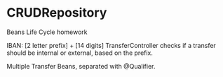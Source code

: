 # CRUDRepository
Beans Life Cycle homework

IBAN: [2 letter prefix] + [14 digits]
TransferController checks if a transfer should be internal or external, based on the prefix.

Multiple Transfer Beans, separated with @Qualifier.